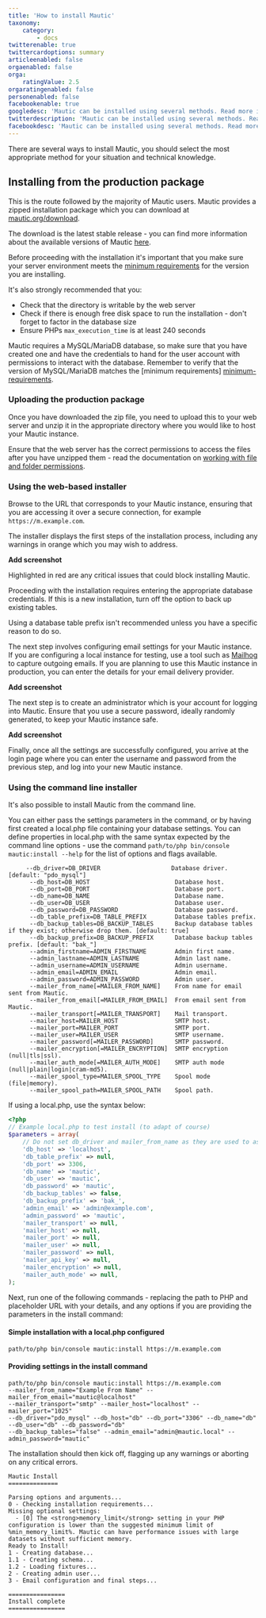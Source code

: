 ```yaml
---
title: 'How to install Mautic'
taxonomy:
    category:
        - docs
twitterenable: true
twittercardoptions: summary
articleenabled: false
orgaenabled: false
orga:
    ratingValue: 2.5
orgaratingenabled: false
personenabled: false
facebookenable: true
googledesc: 'Mautic can be installed using several methods. Read more in the official community documentation.'
twitterdescription: 'Mautic can be installed using several methods. Read more in the official community documentation.'
facebookdesc: 'Mautic can be installed using several methods. Read more in the official community documentation.'
---
```


There are several ways to install Mautic, you should select the most appropriate method for your situation and technical knowledge.

## Installing from the production package
This is the route followed by the majority of Mautic users. Mautic provides a zipped installation package which you can download at [mautic.org/download][download-mautic].

The download is the latest stable release - you can find more information about the available versions of Mautic [here][mautic-releases].

Before proceeding with the installation it's important that you make sure your server environment meets the [minimum requirements][minimum-requirements] for the version you are installing.

It's also strongly recommended that you: 

* Check that the directory is writable by the web server
* Check if there is enough free disk space to run the installation - don't forget to factor in the database size
* Ensure PHPs `max_execution_time` is at least 240 seconds

Mautic requires a MySQL/MariaDB database, so make sure that you have created one and have the credentials to hand for the user account with permissions to interact with the database. Remember to verify that the version of MySQL/MariaDB matches the [minimum requirements] [minimum-requirements].

### Uploading the production package
Once you have downloaded the zip file, you need to upload this to your web server and unzip it in the appropriate directory where you would like to host your Mautic instance. 

Ensure that the web server has the correct permissions to access the files after you have unzipped them - read the documentation on [working with file and folder permissions][file-permissions].

### Using the web-based installer

Browse to the URL that corresponds to your Mautic instance, ensuring that you are accessing it over a secure connection, for example `https://m.example.com`.

The installer displays the first steps of the installation process, including any warnings in orange which you may wish to address.

**Add screenshot**

Highlighted in red are any critical issues that could block installing Mautic.

Proceeding with the installation requires entering the appropriate database credentials. If this is a new installation, turn off the option to back up existing tables. 

Using a database table prefix isn't recommended unless you have a specific reason to do so.

The next step involves configuring email settings for your Mautic instance. If you are configuring a local instance for testing, use a tool such as [Mailhog][mailhog] to capture outgoing emails. If you are planning to use this Mautic instance in production, you can enter the details for your email delivery provider.

**Add screenshot**

The next step is to create an administrator which is your account for logging into Mautic. Ensure that you use a secure password, ideally randomly generated, to keep your Mautic instance safe.

**Add screenshot**

Finally, once all the settings are successfully configured, you arrive at the login page where you can enter the username and password from the previous step, and log into your new Mautic instance.

### Using the command line installer

It's also possible to install Mautic from the command line.

You can either pass the settings parameters in the command, or by having first created a local.php file containing your database settings. You can define properties in local.php with the same syntax expected by the command line options - use the command  `path/to/php bin/console mautic:install --help` for the list of options and flags available.

```
     --db_driver=DB_DRIVER                    Database driver. [default: "pdo_mysql"]
      --db_host=DB_HOST                        Database host.
      --db_port=DB_PORT                        Database port.
      --db_name=DB_NAME                        Database name.
      --db_user=DB_USER                        Database user.
      --db_password=DB_PASSWORD                Database password.
      --db_table_prefix=DB_TABLE_PREFIX        Database tables prefix.
      --db_backup_tables=DB_BACKUP_TABLES      Backup database tables if they exist; otherwise drop them. [default: true]
      --db_backup_prefix=DB_BACKUP_PREFIX      Database backup tables prefix. [default: "bak_"]
      --admin_firstname=ADMIN_FIRSTNAME        Admin first name.
      --admin_lastname=ADMIN_LASTNAME          Admin last name.
      --admin_username=ADMIN_USERNAME          Admin username.
      --admin_email=ADMIN_EMAIL                Admin email.
      --admin_password=ADMIN_PASSWORD          Admin user.
      --mailer_from_name[=MAILER_FROM_NAME]    From name for email sent from Mautic.
      --mailer_from_email[=MAILER_FROM_EMAIL]  From email sent from Mautic.
      --mailer_transport[=MAILER_TRANSPORT]    Mail transport.
      --mailer_host=MAILER_HOST                SMTP host.
      --mailer_port=MAILER_PORT                SMTP port.
      --mailer_user=MAILER_USER                SMTP username.
      --mailer_password[=MAILER_PASSWORD]      SMTP password.
      --mailer_encryption[=MAILER_ENCRYPTION]  SMTP encryption (null|tls|ssl).
      --mailer_auth_mode[=MAILER_AUTH_MODE]    SMTP auth mode (null|plain|login|cram-md5).
      --mailer_spool_type=MAILER_SPOOL_TYPE    Spool mode (file|memory).
      --mailer_spool_path=MAILER_SPOOL_PATH    Spool path.
```
If using a local.php, use the syntax below:

```php
<?php
// Example local.php to test install (to adapt of course)
$parameters = array(
	// Do not set db_driver and mailer_from_name as they are used to assume Mautic is installed
	'db_host' => 'localhost',
	'db_table_prefix' => null,
	'db_port' => 3306,
	'db_name' => 'mautic',
	'db_user' => 'mautic',
	'db_password' => 'mautic',
	'db_backup_tables' => false,
	'db_backup_prefix' => 'bak_',
	'admin_email' => 'admin@example.com',
	'admin_password' => 'mautic',
	'mailer_transport' => null,
	'mailer_host' => null,
	'mailer_port' => null,
	'mailer_user' => null,
	'mailer_password' => null,
	'mailer_api_key' => null,
	'mailer_encryption' => null,
	'mailer_auth_mode' => null,
);
```
Next, run one of the following commands - replacing the path to PHP and placeholder URL with your details, and any options if you are providing the parameters in the install command: 

#### Simple installation with a local.php configured

`path/to/php bin/console mautic:install https://m.example.com`

#### Providing settings in the install command

```
path/to/php bin/console mautic:install https://m.example.com
--mailer_from_name="Example From Name" --mailer_from_email="mautic@localhost"
--mailer_transport="smtp" --mailer_host="localhost" --mailer_port="1025"
--db_driver="pdo_mysql" --db_host="db" --db_port="3306" --db_name="db" --db_user="db" --db_password="db" 
--db_backup_tables="false" --admin_email="admin@mautic.local" --admin_password="mautic"
```
The installation should then kick off, flagging up any warnings or aborting on any critical errors.

```
Mautic Install
==============

Parsing options and arguments...
0 - Checking installation requirements...
Missing optional settings:
  - [0] The <strong>memory_limit</strong> setting in your PHP configuration is lower than the suggested minimum limit of %min_memory_limit%. Mautic can have performance issues with large datasets without sufficient memory.
Ready to Install!
1 - Creating database...
1.1 - Creating schema...
1.2 - Loading fixtures...
2 - Creating admin user...
3 - Email configuration and final steps...

================
Install complete
================
```
[download-mautic]: <https://www.mautic.org/download>
[mautic-releases]: <https://www.mautic.org/mautic-releases>
[minimum-requirements]: <https://www.mautic.org/download/requirements>
[file-permissions]: <troubleshooting/file-ownership-and-permissions>
[mailhog]: <https://github.com/mailhog/MailHog>

